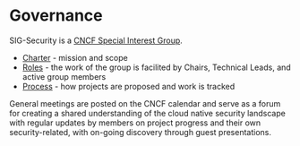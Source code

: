 # Governance

SIG-Security is a [CNCF Special Interest Group](https://github.com/cncf/toc/tree/master/sigs).

* [Charter](charter.md) - mission and scope
* [Roles](roles.md) - the work of the group is facilited by Chairs, Technical Leads, and active group members
* [Process](process.md) - how projects are proposed and work is tracked

General meetings are posted on the CNCF calendar and serve as a forum for creating a shared understanding of the cloud native security landscape with regular updates by members on project progress and their own security-related, with on-going discovery through guest presentations.

